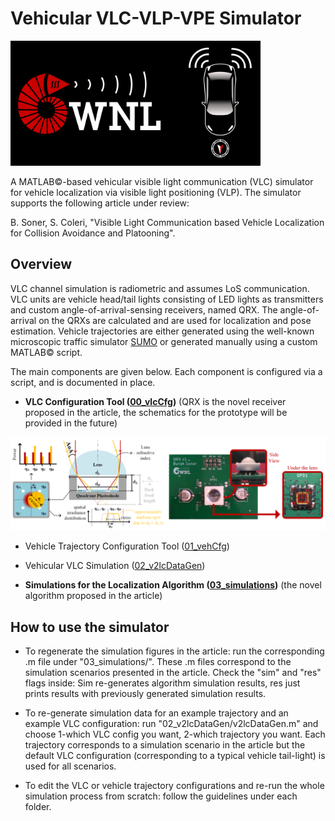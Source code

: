 # Vehicular VLC-VLP-VPE Simulator

<img src="99_doc/wnl_blk_github.png" alt="Drawing" width="400"/>

A MATLAB©-based vehicular visible light communication (VLC) simulator for vehicle localization via visible light positioning (VLP). The simulator supports the following article under review:

B. Soner, S. Coleri, "Visible Light Communication based Vehicle Localization for Collision Avoidance and Platooning".

## Overview

VLC channel simulation is radiometric and assumes LoS communication. VLC units are vehicle head/tail lights consisting of LED lights as transmitters and custom angle-of-arrival-sensing receivers, named QRX. The angle-of-arrival on the QRXs are calculated and are used for localization and pose estimation. Vehicle trajectories are either generated using the well-known microscopic traffic simulator [SUMO](https://sumo.dlr.de/docs/index.html) or generated manually using a custom MATLAB© script.

The main components are given below. Each component is configured via a script, and is documented in place.

- **VLC Configuration Tool ([00_vlcCfg](https://github.com/sonebu/v2lc_sim/tree/master/00_vlcCfg))** (QRX is the novel receiver proposed in the article, the schematics for the prototype will be provided in the future)

<img src="99_doc/qrx.png" alt="Drawing"/>

- Vehicle Trajectory Configuration Tool ([01_vehCfg](https://github.com/sonebu/v2lc_sim/tree/master/01_vehCfg))

- Vehicular VLC Simulation ([02_v2lcDataGen](https://github.com/sonebu/v2lc_sim/tree/master/02_v2lcDataGen))

- **Simulations for the Localization Algorithm ([03_simulations](https://github.com/sonebu/v2lc_sim/tree/master/03_simulations))** (the novel algorithm proposed in the article)

## How to use the simulator

- To regenerate the simulation figures in the article: run the corresponding .m file under "03_simulations/". These .m files correspond to the simulation scenarios presented in the article. Check the "sim" and "res" flags inside: Sim re-generates algorithm simulation results, res just prints results with previously generated simulation results.

- To re-generate simulation data for an example trajectory and an example VLC configuration: run "02_v2lcDataGen/v2lcDataGen.m" and choose 1-which VLC config you want, 2-which trajectory you want. Each trajectory corresponds to a simulation scenario in the article but the default VLC configuration (corresponding to a typical vehicle tail-light) is used for all scenarios.

- To edit the VLC or vehicle trajectory configurations and re-run the whole simulation process from scratch: follow the guidelines under each folder. 
